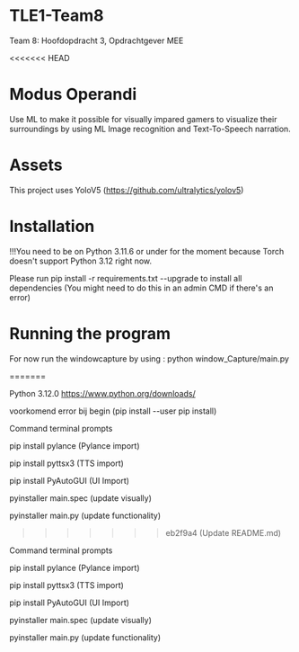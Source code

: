 # TLE1-Team8
Team 8: Hoofdopdracht 3, Opdrachtgever MEE

<<<<<<< HEAD
# Modus Operandi 
Use ML to make it possible for visually impared gamers to visualize their surroundings by using 
ML Image recognition and Text-To-Speech narration. 


# Assets
This project uses YoloV5 (https://github.com/ultralytics/yolov5)

# Installation 
!!!You need to be on Python 3.11.6 or under for the moment because Torch doesn't support Python 3.12 right now. 

Please run pip install -r requirements.txt --upgrade to install all dependencies (You might need to do this in an admin CMD if there's an error)

# Running the program
For now run the windowcapture by using : python window_Capture/main.py

=======


Python 3.12.0 https://www.python.org/downloads/

voorkomend error bij begin (pip install --user pip install)

Command terminal prompts

pip install pylance (Pylance import)

pip install pyttsx3   (TTS import)

pip install PyAutoGUI (UI Import)

pyinstaller main.spec   (update visually)

pyinstaller main.py   (update functionality)
>>>>>>> eb2f9a4 (Update README.md)


Command terminal prompts

pip install pylance (Pylance import)

pip install pyttsx3   (TTS import)

pip install PyAutoGUI (UI Import)

pyinstaller main.spec   (update visually)

pyinstaller main.py   (update functionality)
